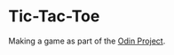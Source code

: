 # Tic-Tac-Toe

Making a game as part of the [Odin Project](https://www.theodinproject.com/lessons/node-path-javascript-tic-tac-toe).
